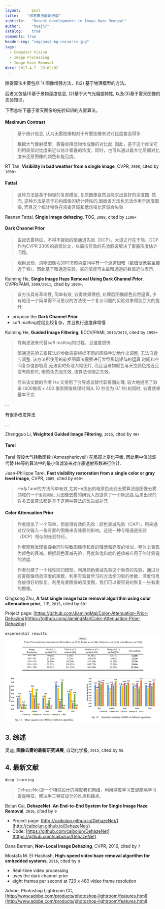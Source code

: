 ```yaml
---
layout:     post
title:    "除雾算法最新进展"
subtitle:   "Recent developments in Image Haze Removal"
author:     "huajh7"
catalog:    true
comments: true
header-img: "img/post-bg-universe.jpg"
tags:
  - Computer Vision
  - Image Processing
  - Image Haze Removal
date: 2017-4-7  20:02:02
--- 
```


除雾算法主要包括 1) 图像增强方法，和2) 基于物理模型的方法。

后者又包括(1)基于景物深度信息, (2)基于大气光偏振特性, 以及(3)基于雾天图像的先验知识。

下面总结下基于雾天图像的先验知识的去雾算法。

#### Maximum Contrast 
 
> 基于统计信息, 认为无雾图像相对于有雾图像来说对比度要高得多
> 
> 根据大气散射模型，雾霾会降低物体成像的对比度. 因此，基于这个推论可利用局部对比度来近似估计雾霾的浓度。同时，也可以通过最大化局部对比度来还原图像的颜色和能见度。

RT Tan, **Visibility in bad weather from a single image**, CVPR, `2008`, cited by `1000+`


#### Fattal

>这种方法是基于物理的复原模型, 复原图像自然且能求出良好的深度图. 然而, 这种方法是基于彩色图像的统计特性的,因而该方法也无法作用于灰度图像, 而且这个统计特性在浓雾区域和低信噪比区域会失效

Raanan Fattal, **Single image dehazing**, TOG, `2008`, cited by `1100+`


#### Dark Channel Prior

> 说起去雾特征，不得不提起的暗通道先验（DCP）。大道之行在于简，DCP作为CVPR 2009的最佳论文，以简洁有效的先验假设解决了雾霾浓度估计问题。

> 观察发现，清晰图像块的RGB颜色空间中有一个通道很暗（数值很低甚至接近于零）。因此基于暗通道先验，雾的浓度可由最暗通道的数值近似表示.

Kaiming He, **Single Image Haze Removal Using Dark Channel Prior**, CVPR/PAMI, `2009/2011`, cited by `1800+`.

> 该方法具有革命性, 简单有效, 去雾效果理想, 处理后图像颜色自然逼真, 少有地用一个简单得不可思议的方法使一个复杂问题的实验效果得到巨大的提升.

* propose the **Dark Channel Prior**
* soft matting过程比较复杂，并且执行速度非常慢

Kaiming He, **Guided Image Filtering**, ECCV/PAMI, `2010/2013`, cited by `1990+` 

> 导向滤波来代替soft matting的过程，且速度很快
> 
> 暗通道先验去雾算法的参数需要根据不同的图像手动地作出调整, 无法自适应调整.
> 该方法所使用的软抠图算法需要进行大型稀疏矩阵的运算,时间和空间复杂度都极高,无法实时处理大幅图片, 而且当景物颜色与天空颜色接近且没有阴影时, 暗原色先验失效, 该算法也随之失效。
> 
> 后来该文献的作者 He 又使用了引导滤波替代软抠图处理, 较大地提高了效率 (600像素 x 400 像素图像处理时间从 10 秒变为 0.1 秒)的同时, 去雾效果基本不变

...

有很多改进算法

...

Zhengguo Li, **Weighted Guided Image Filtering**, `2015`, cited by `40+`


#### Tarel

Tarel 假设大气耗散函数 (Atmosphericveil) 在局部上变化平缓, 因此用中值滤波代替 He等的算法中的最小值滤波来对介质透射系数进行估计.

Jean-Philippe Tarel, **Fast visibility restoration from a single color or gray level image**, CVPR, `2009`, cited by `600+`

> He与Tarel的方法简单有效,尤其He提出的暗原色先验去雾算法是图像去雾领域的一个`重要突破`, 为图像去雾的研究人员提供了一个新思路,后来出现的许多去雾算法都是基于这两种算法的改进或补充
> 

#### Color  Attenuation Prior 
> 
> 作者提出了一个简单，但是很有效的先验：颜色衰减先验（CAP），用来通过仅仅输入一张有雾的图像来去除雾的影响。这是一种与暗通道先验（DCP）相似的先验特征。
> 
> 作者观察发现雾霾会同时导致图像饱和度的降低和亮度的增加，整体上表现为颜色的衰减。根据颜色衰减先验，亮度和饱和度的差值被应用于估计雾霾的浓度.
> 
> 作者创建了一个线性回归模型，利用颜色衰减先验这个新奇的先验，通过对有雾图像场景深度的建模，利用有监督学习的方法学习到的参数，深度信息会被很好的恢复。利用有雾图像的深度图，我们可以很容易的恢复一张有雾的图像。
> 

Qingsong Zhu, **A fast single image haze removal algorithm using color attenuation prior**, TIP, `2015`, cited by `60+`

Project page: [https://github.com/JiamingMai/Color-Attenuation-Prior-Dehazing](https://github.com/JiamingMai/Color-Attenuation-Prior-Dehazing)

`expermental results`
![img](/img/posts/haze-removal/post-haze-removal-zhu2016.jpg)

## 3. 综述

吴迪, **图像去雾的最新研究进展**, 自动化学报, `2015`, cited by `55`.

## 4. 最新文献


`deep learning`
> DehazeNet是一个特殊设计的深度卷积网络，利用深度学习去智能地学习雾霾特征，解决手工特征设计的难点和痛点。
> 

Bolun Cai, **DehazeNet: An End-to-End System for Single Image Haze Removal**, `2016`, cited by `9`

* Project page: [http://caibolun.github.io/DehazeNet/](http://caibolun.github.io/DehazeNet/)
* Code: [https://github.com/caibolun/DehazeNet](https://github.com/caibolun/DehazeNet)

Dana Berman, **Non-Local Image Dehazing**, CVPR, 2016, cited by `7`

Mostafa M. El-Hashash, **High-speed video haze removal algorithm for embedded systems**, `2016`, cited by `0`

* Real-time video processing
* uses the dark channel prior 
* eight frames per second at 720 x 480 video frame resolution


Adobe, Photoshop Lightroom CC, [http://www.adobe.com/products/photoshop-lightroom/features.html](http://www.adobe.com/products/photoshop-lightroom/features.html)




